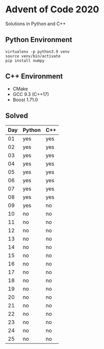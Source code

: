 # Advent of Code 2020

Solutions in Python and C++

## Python Environment

```
virtualenv -p python3.9 venv
source venv/bin/activate
pip install numpy
```

## C++ Environment

* CMake
* GCC 9.3 (C++17)
* Boost 1.71.0

## Solved

Day | Python | C++
---|---|---
01 | yes | yes
02 | yes | yes
03 | yes | yes
04 | yes | yes
05 | yes | yes
06 | yes | yes
07 | yes | yes
08 | yes | yes
09 | yes | no
10 | no | no
11 | no | no
12 | no | no
13 | no | no
14 | no | no
15 | no | no
16 | no | no
17 | no | no
18 | no | no
19 | no | no
20 | no | no
21 | no | no
22 | no | no
23 | no | no
24 | no | no
25 | no | no
